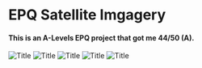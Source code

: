 # EPQ Satellite Imgagery
#### This is an A-Levels EPQ project that got me 44/50 (A).

![](./media/UTM-2022-11-13-11-30-51-799_IR_rainfall(1).png "Title")
![](./media/QA-NOAA.png "Title")
![](./media/Q2-MeteorApr%2014Morning.png "Title")
![](./media/MeteorApr12.png "Title")
![](./media/Q1-MeteorApr15Morning.png "Title")
